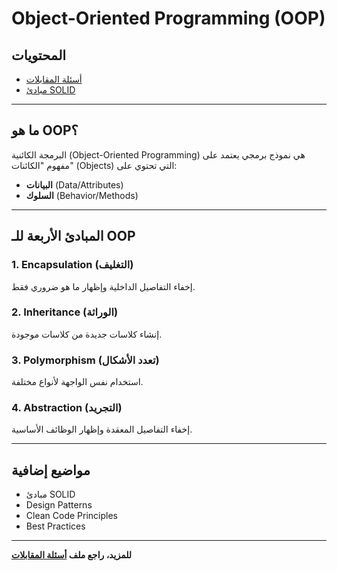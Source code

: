 # Object-Oriented Programming (OOP)

## المحتويات
- [أسئلة المقابلات](OOP-Interview-Questions.md)
- [مبادئ SOLID](../java/SOLID_Principles.md)

---

## ما هو OOP؟

البرمجة الكائنية (Object-Oriented Programming) هي نموذج برمجي يعتمد على مفهوم "الكائنات" (Objects) التي تحتوي على:
- **البيانات** (Data/Attributes)
- **السلوك** (Behavior/Methods)

---

## المبادئ الأربعة للـ OOP

### 1. **Encapsulation** (التغليف)
إخفاء التفاصيل الداخلية وإظهار ما هو ضروري فقط.

### 2. **Inheritance** (الوراثة)
إنشاء كلاسات جديدة من كلاسات موجودة.

### 3. **Polymorphism** (تعدد الأشكال)
استخدام نفس الواجهة لأنواع مختلفة.

### 4. **Abstraction** (التجريد)
إخفاء التفاصيل المعقدة وإظهار الوظائف الأساسية.

---

## مواضيع إضافية

- مبادئ SOLID
- Design Patterns
- Clean Code Principles
- Best Practices

---

**للمزيد، راجع ملف [أسئلة المقابلات](OOP-Interview-Questions.md)**
